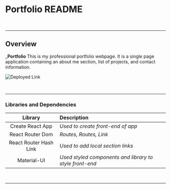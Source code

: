 # Portfolio README

<br>

---

## Overview

\_**Portfolio** This is my professional portfolio webpage. It is a single page application containing an about me section, list of projects, and contact information.

![Deployed Link]()

<br>

---

### Libraries and Dependencies

|        Library         | Description                                             |
| :--------------------: | :------------------------------------------------------ |
|    Create React App    | _Used to create front-end of app_                       |
|    React Router Dom    | _Routes, Routes, Link_                                  |
| React Router Hash Link | _Used to add local section links_                       |
|      Material-UI       | _Used styled components and library to style front-end_ |

<br>

---
